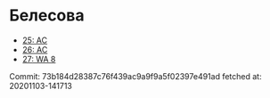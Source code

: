 # Белесова
- [25: AC](25.md)
- [26: AC](26.md)
- [27: WA 8](27.md)

Commit: 73b184d28387c76f439ac9a9f9a5f02397e491ad
 fetched at: 20201103-141713
